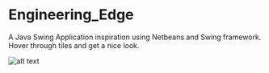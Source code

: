 # Engineering_Edge
A Java Swing Application inspiration using Netbeans and Swing framework. Hover through tiles and get a nice look.

![alt text](https://github.com/BK9797/Engineering_Edge/blob/master/icon1.png)